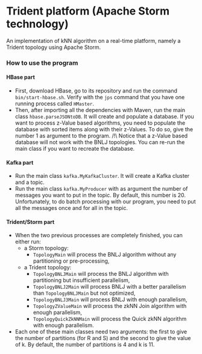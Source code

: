 # Trident platform (Apache Storm technology)

An implementation of kNN algorithm on a real-time platform, namely a Trident topology using Apache Storm.

### How to use the program
#### HBase part
- First, download HBase, go to its repository and run the command `bin/start-hbase.sh`. Verify with the `jps` 
command that you have one running process called `HMaster`.
- Then, after importing all the dependencies with Maven, run the main class `hbase.parseJSONtoDB`. It will
create and populate a database. If you want to process z-Value based algorithms, you need to populate 
the database with sorted items along with their z-Values. To do so, give the number 1 as argument to the program. 
/!\ Notice that a z-Value based database will not work with the BNLJ topologies. You can re-run the main class if you
want to recreate the database.

#### Kafka part
- Run the main class `kafka.MyKafkaCluster`. It will create a Kafka cluster and a topic.
- Run the main class `kafka.MyProducer` with as argument the number of messages you want to put in the topic.
By default, this number is 20. Unfortunately, to do batch processing with our program, you need to put all the 
messages once and for all in the topic.

#### Trident/Storm part
- When the two previous processes are completely finished, you can either run:
    * a Storm topology: 
        * `TopologyMain` will process the BNLJ algorithm without any partitioning or pre-processing,
    * a Trident topology:
        * `TopologyBNLJMain` will process the BNLJ algorithm with partitioning but insufficient parallelism,
        * `TopologyBNLJ2Main` will process BNLJ with a better parallelism than `TopologyBNLJMain` but not optimized,
        * `TopologyBNLJ3Main` will process BNLJ with enough parallelism,
        * `TopologyZValueMain` will process the zkNN Join algorithm with enough parallelism,
        * `TopologyQuickZkNNMain` will process the Quick zkNN algorithm with enough parallelism.
- Each one of these main classes need two arguments: the first to give the number of partitions (for R and S) and
the second to give the value of k. By default, the number of partitions is 4 and k is 11.